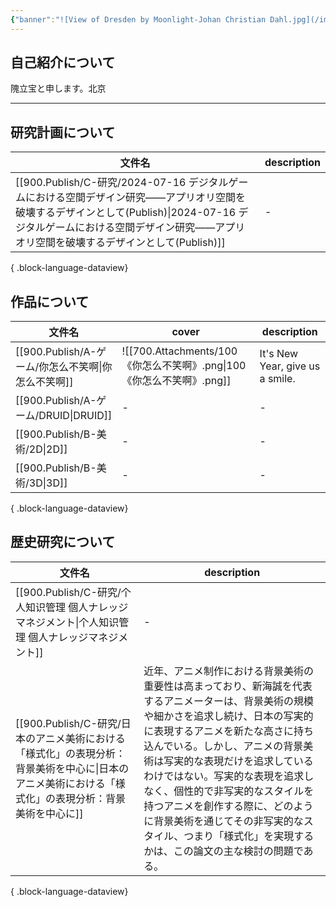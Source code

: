 ```yaml
---
{"banner":"![View of Dresden by Moonlight-Johan Christian Dahl.jpg](/img/user/700.Attachments/710.Banners/View%20of%20Dresden%20by%20Moonlight-Johan%20Christian%20Dahl.jpg)","dg-publish":true,"dg-home":"true","cssclasses":["cards"],"permalink":"/000.Homepage/000.Homepage-Publish/","contentClasses":"cards","tags":["gardenEntry"],"dgPassFrontmatter":true}
---
```


## 自己紹介について
隗立宝と申します。北京

---
## 研究計画について
| 文件名                                                                                                                                                | description |
| -------------------------------------------------------------------------------------------------------------------------------------------------- | ----------- |
| [[900.Publish/C-研究/2024-07-16 デジタルゲームにおける空間デザイン研究——アプリオリ空間を破壊するデザインとして(Publish)\|2024-07-16 デジタルゲームにおける空間デザイン研究——アプリオリ空間を破壊するデザインとして(Publish)]] | \-          |

{ .block-language-dataview}

## 作品について
| 文件名                                     | cover                                                   | description                     |
| --------------------------------------- | ------------------------------------------------------- | ------------------------------- |
| [[900.Publish/A-ゲーム/你怎么不笑啊\|你怎么不笑啊]] | ![[700.Attachments/100 《你怎么不笑啊》.png\|100 《你怎么不笑啊》.png]] | It's New Year, give us a smile. |
| [[900.Publish/A-ゲーム/DRUID\|DRUID]]   | \-                                                      | \-                              |
| [[900.Publish/B-美術/2D\|2D]]          | \-                                                      | \-                              |
| [[900.Publish/B-美術/3D\|3D]]          | \-                                                      | \-                              |

{ .block-language-dataview}

## 歴史研究について
| 文件名                                                                                      | description                                                                                                                                                                                                                     |
| ---------------------------------------------------------------------------------------- | ------------------------------------------------------------------------------------------------------------------------------------------------------------------------------------------------------------------------------- |
| [[900.Publish/C-研究/个人知识管理 個人ナレッジマネジメント\|个人知识管理 個人ナレッジマネジメント]]                         | \-                                                                                                                                                                                                                              |
| [[900.Publish/C-研究/日本のアニメ美術における「様式化」の表現分析：背景美術を中心に\|日本のアニメ美術における「様式化」の表現分析：背景美術を中心に]] | 近年、アニメ制作における背景美術の重要性は高まっており、新海誠を代表するアニメーターは、背景美術の規模や細かさを追求し続け、日本の写実的に表現するアニメを新たな高さに持ち込んでいる。しかし、アニメの背景美術は写実的な表現だけを追求しているわけではない。写実的な表現を追求しなく、個性的で非写実的なスタイルを持つアニメを創作する際に、どのように背景美術を通じてその非写実的なスタイル、つまり「様式化」を実現するかは、この論文の主な検討の問題である。 |

{ .block-language-dataview}
